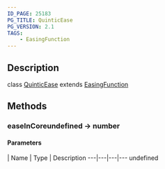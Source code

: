 ```yaml
---
ID_PAGE: 25183
PG_TITLE: QuinticEase
PG_VERSION: 2.1
TAGS:
    - EasingFunction
---
```

## Description

class [QuinticEase](/classes/2.4/QuinticEase) extends [EasingFunction](/classes/2.4/EasingFunction)



## Methods

### easeInCoreundefined &rarr; number



#### Parameters
 | Name | Type | Description
---|---|---|---
undefined
